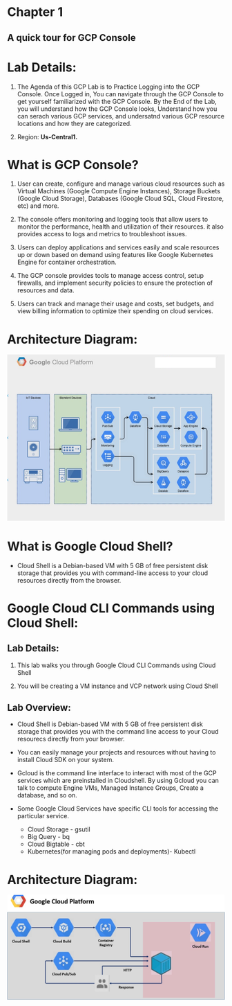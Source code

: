 # Chapter 1

## A quick tour for GCP Console

# Lab Details:

1. The Agenda of this GCP Lab is to Practice Logging into the GCP Console. Once Logged in, You can navigate  through the GCP Console to get yourself familiarized with the GCP Console. By the End of the Lab, you will understand how the GCP Console looks, Understand how you can serach various GCP services, and undersatnd various GCP resource locations and how they are categorized. 

2. Region: **Us-Central1.**

# What is GCP Console?

1. User can create, configure and manage various cloud resources such as Virtual Machines (Google Compute Engine Instances), Storage Buckets (Google Cloud Storage), Databases (Google Cloud SQL, Cloud Firestore, etc) and more.

2. The console offers monitoring and logging tools that allow users to monitor the performance, health and utilization of their resources. it also provides access to logs and metrics to troubleshoot issues.

3. Users can deploy applications and services easily and scale resources up or down based on demand using features like Google Kubernetes Engine for container orchestration.

4. The GCP console provides tools to manage access control, setup firewalls, and implement security policies to ensure the protection of resources and data.

5. Users can track and manage their usage and costs, set budgets, and view billing information to optimize their spending on cloud services.

# Architecture Diagram:

![Alt text](newlogo_04_33.png)

# What is Google Cloud Shell?

* Cloud Shell is a Debian-based VM with 5 GB of free persistent disk storage that provides you with command-line access to your cloud resources directly from the browser.

# Google Cloud CLI Commands using Cloud Shell:

## Lab Details:

1. This lab walks you through Google Cloud CLI Commands using Cloud Shell 

2. You will be creating a VM instance and VCP network using Cloud Shell

## Lab Overview:

* Cloud Shell is Debian-based VM with 5 GB of free persistent disk storage that provides you with the command line access to your Cloud resourecs directly from your browser.

* You can easily manage your projects and resources without having to install Cloud SDK on your system.

* Gcloud is the command line interface to interact with most of the GCP services which are preinstalled in Cloudshell. By using Gcloud you can talk to compute Engine VMs, Managed Instance Groups, Create a database, and so on.

* Some Google Cloud Services have specific CLI tools for accessing the particular service.

  * Cloud Storage - gsutil 
  * Big Query - bq
  * Cloud Bigtable - cbt
  * Kubernetes(for managing pods and deployments)- Kubectl

# Architecture Diagram:

![Alt text](GCP1-1.jpg)

